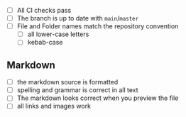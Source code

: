 <!--
  make this PR easy to find:

  - assign and add reviewers
  - add any helpful labels
  - connect it to a milestone (if necessary)
  - link it with an issue (if necessary)
-->

<!-- describe your PR -->

<!-- general checks -->

- [ ] All CI checks pass
- [ ] The branch is up to date with `main`/`master`
- [ ] File and Folder names match the repository convention
  - [ ] all lower-case letters
  - [ ] kebab-case

## Markdown

<!-- markdown-specific checks -->

- [ ] the markdown source is formatted
- [ ] spelling and grammar is correct in all text
- [ ] The markdown looks correct when you preview the file
- [ ] all links and images work
